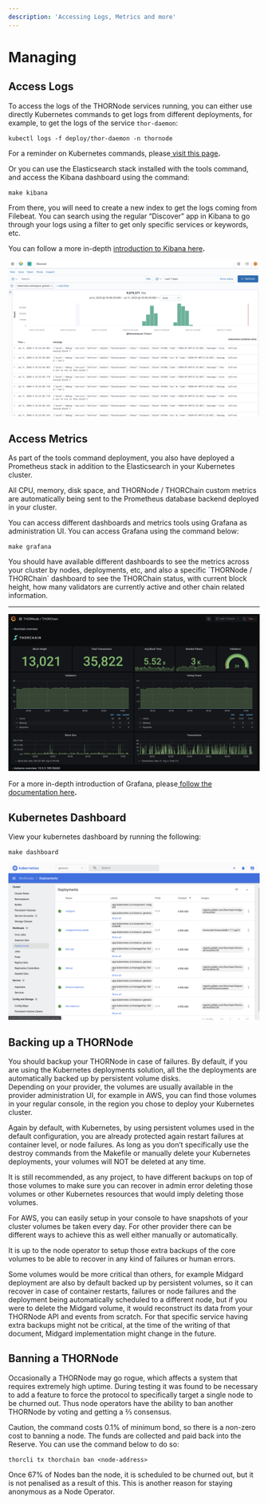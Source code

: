 ```yaml
---
description: 'Accessing Logs, Metrics and more'
---
```


# Managing

## **Access Logs**

To access the logs of the THORNode services running, you can either use directly Kubernetes commands to get logs from different deployments, for example, to get the logs of the service `thor-daemon`:

```text
kubectl logs -f deploy/thor-daemon -n thornode
```

For a reminder on Kubernetes commands, please[ visit this page](https://kubernetes.io/docs/reference/kubectl/cheatsheet/)**.** 

Or you can use the Elasticsearch stack installed with the tools command, and access the Kibana dashboard using the command:

```text
make kibana
```

From there, you will need to create a new index to get the logs coming from Filebeat. You can search using the regular “Discover” app in Kibana to go through your logs using a filter to get only specific services or keywords, etc.

You can follow a more in-depth [introduction to Kibana here](https://www.elastic.co/guide/en/kibana/current/introduction.html)**.**

![Overview of Kibana Logs](../.gitbook/assets/image%20%2812%29.png)

## **Access Metrics**

As part of the tools command deployment, you also have deployed a Prometheus stack in addition to the Elasticsearch in your Kubernetes cluster.

All CPU, memory, disk space, and THORNode / THORChain custom metrics are automatically being sent to the Prometheus database backend deployed in your cluster.

You can access different dashboards and metrics tools using Grafana as administration UI. You can access Grafana using the command below:

```text
make grafana
```

You should have available different dashboards to see the metrics across your cluster by nodes, deployments, etc, and also a specific \`THORNode / THORChain\` dashboard to see the THORChain status, with current block height, how many validators are currently active and other chain related information.  
****

![Example of Grafana Dashboard](../.gitbook/assets/image.png)

For a more in-depth introduction of Grafana, please[ follow the documentation here](https://grafana.com/docs/grafana/latest/getting-started/what-is-grafana/)**.**

## **Kubernetes Dashboard**

View your kubernetes dashboard by running the following:

```text
make dashboard
```

![Kubernetes Dashboard](../.gitbook/assets/image%20%2814%29.png)

## Backing up a THORNode

You should backup your THORNode in case of failures. By default, if you are using the Kubernetes deployments solution, all the the deployments are automatically backed up by persistent volume disks.   
Depending on your provider, the volumes are usually available in the provider administration UI, for example in AWS, you can find those volumes in your regular console, in the region you chose to deploy your Kubernetes cluster.

Again by default, with Kubernetes, by using persistent volumes used in the default configuration, you are already protected again restart failures at container level, or node failures. As long as you don’t specifically use the destroy commands from the Makefile or manually delete your Kubernetes deployments, your volumes will NOT be deleted at any time. 

It is still recommended, as any project, to have different backups on top of those volumes to make sure you can recover in admin error deleting those volumes or other Kubernetes resources that would imply deleting those volumes. 

For AWS, you can easily setup in your console to have snapshots of your cluster volumes be taken every day. For other provider there can be different ways to achieve this as well either manually or automatically. 

It is up to the node operator to setup those extra backups of the core volumes to be able to recover in any kind of failures or human errors.

Some volumes would be more critical than others, for example Midgard deployment are also by default backed up by persistent volumes, so it can recover in case of container restarts, failures or node failures and the deployment being automatically scheduled to a different node, but if you were to delete the Midgard volume, it would reconstruct its data from your THORNode API and events from scratch. For that specific service having extra backups might not be critical, at the time of the writing of that document, Midgard implementation might change in the future.  
  


## Banning a THORNode

Occasionally a THORNode may go rogue, which affects a system that requires extremely high uptime. During testing it was found to be necessary to add a feature to force the protocol to specifically target a single node to be churned out. Thus node operators have the ability to ban another THORNode by voting and getting a ⅔ consensus. 

Caution, the command costs 0.1% of minimum bond, so there is a non-zero cost to banning a node. The funds are collected and paid back into the Reserve. You can use the command below to do so:

```text
thorcli tx thorchain ban <node-address>
```

Once 67% of Nodes ban the node, it is scheduled to be churned out, but it is not penalised as a result of this. This is another reason for staying anonymous as a Node Operator. 

